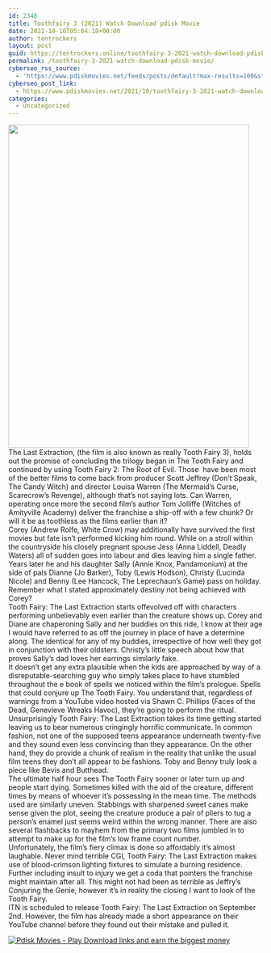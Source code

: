```yaml
---
id: 2346
title: Toothfairy 3 (2021) Watch Download pdisk Movie
date: 2021-10-16T05:04:18+00:00
author: tentrockers
layout: post
guid: https://tentrockers.online/toothfairy-3-2021-watch-download-pdisk-movie/
permalink: /toothfairy-3-2021-watch-download-pdisk-movie/
cyberseo_rss_source:
  - 'https://www.pdiskmovies.net/feeds/posts/default?max-results=100&start-index=101'
cyberseo_post_link:
  - https://www.pdiskmovies.net/2021/10/toothfairy-3-2021-watch-download-pdisk.html
categories:
  - Uncategorized
---
```

<div class="separator">
  <a href="https://1.bp.blogspot.com/-WcZ4EvCpfxQ/YVs71cZh7BI/AAAAAAAAAhs/-CJ9BlcHvyg3kpE5mZCCPmcQGr1B-hoBQCLcBGAsYHQ/s1575/Toothfairy%2B3%2B%25282021%2529%2BWatch%2BDownload%2Bpdisk%2BMovie.jpg" imageanchor="1"><img loading="lazy" border="0" data-original-height="1575" data-original-width="1170" height="640" src="https://1.bp.blogspot.com/-WcZ4EvCpfxQ/YVs71cZh7BI/AAAAAAAAAhs/-CJ9BlcHvyg3kpE5mZCCPmcQGr1B-hoBQCLcBGAsYHQ/w477-h640/Toothfairy%2B3%2B%25282021%2529%2BWatch%2BDownload%2Bpdisk%2BMovie.jpg" width="477" /></a>
</div>

<div>
  <div>
    <span>The Last Extraction, (the film is also known as really Tooth Fairy 3), holds out the promise of concluding the trilogy began in The Tooth Fairy and continued by using Tooth Fairy 2: The Root of Evil. Those&nbsp; have been most of the better films to come back from producer Scott Jeffrey (Don’t Speak, The Candy Witch) and director Louisa Warren (The Mermaid’s Curse, Scarecrow’s Revenge), although that’s not saying lots. Can Warren, operating once more the second film’s author Tom Jolliffe (Witches of Amityville Academy) deliver the franchise a ship-off with a few chunk? Or will it be as toothless as the films earlier than it?</span>
  </div>
  
  <div>
    <span>Corey (Andrew Rolfe, White Crow) may additionally have survived the first&nbsp; movies but fate isn’t performed kicking him round. While on a stroll within the countryside his closely pregnant spouse Jess (Anna Liddell, Deadly Waters) all of sudden goes into labour and dies leaving him a single father.</span>
  </div>
  
  <div>
    <span>Years later he and his daughter Sally (Annie Knox, Pandamonium) at the side of pals Dianne (Jo Barker), Toby (Lewis Hodson), Christy (Lucinda Nicole) and Benny (Lee Hancock, The Leprechaun’s Game) pass on holiday. Remember what I stated approximately destiny not being achieved with Corey?</span>
  </div>
  
  <div>
    <span>Tooth Fairy: The Last Extraction starts offevolved off with characters performing unbelievably even earlier than the creature shows up. Corey and Diane are chaperoning Sally and her buddies on this ride, I know at their age I would have referred to as off the journey in place of have a determine along. The identical for any of my buddies, irrespective of how well they got in conjunction with their oldsters. Christy’s little speech about how that proves Sally’s dad loves her earrings similarly fake.</span>
  </div>
  
  <div>
    <span>It doesn’t get any extra plausible when the kids are approached by way of a disreputable-searching guy who simply takes place to have stumbled throughout the e book of spells we noticed within the film’s prologue. Spells that could conjure up The Tooth Fairy. You understand that, regardless of warnings from a YouTube video hosted via Shawn C. Phillips (Faces of the Dead, Genevieve Wreaks Havoc), they’re going to perform the ritual.</span>
  </div>
  
  <div>
    <span>Unsurprisingly Tooth Fairy: The Last Extraction takes its time getting started leaving us to bear numerous cringingly horrific communicate. In common fashion, not one of the supposed teens appearance underneath twenty-five and they sound even less convincing than they appearance. On the other hand, they do provide a chunk of realism in the reality that unlike the usual film teens they don’t all appear to be fashions. Toby and Benny truly look a piece like Bevis and Butthead.</span>
  </div>
  
  <div>
    <span>The ultimate half hour sees The Tooth Fairy sooner or later turn up and people start dying. Sometimes killed with the aid of the creature, different times by means of whoever it’s possessing in the mean time. The methods used are similarly uneven. Stabbings with sharpened sweet canes make sense given the plot, seeing the creature produce a pair of pliers to tug a person’s enamel just seems weird within the wrong manner. There are also several flashbacks to mayhem from the primary two films jumbled in to attempt to make up for the film’s low frame count number.</span>
  </div>
  
  <div>
    <span>Unfortunately, the film’s fiery climax is done so affordably it’s almost laughable. Never mind terrible CGI, Tooth Fairy: The Last Extraction makes use of blood-crimson lighting fixtures to simulate a burning residence. Further including insult to injury we get a coda that pointers the franchise might maintain after all. This might not had been as terrible as Jeffry’s Conjuring the Genie, however it’s in reality the closing I want to look of the Tooth Fairy.</span>
  </div>
  
  <div>
    <span>ITN is scheduled to release Tooth Fairy: The Last Extraction on September 2nd. However, the film has already made a short appearance on their YouTube channel before they found out their mistake and pulled it.</span>
  </div>
</div>

[![](https://1.bp.blogspot.com/-a93bp85aB6g/YUXjACCiX3I/AAAAAAAAbQE/GHmPI7h0af0tqn6tYzd0cdrDv9Hu9LUSACLcBGAsYHQ/s16000/Play_it_New-removebg-preview.png "Pdisk Movies - Play Download links and earn the biggest money")](https://kofilink.com/1/bnYybWhsMDAwamt1?dn=1)